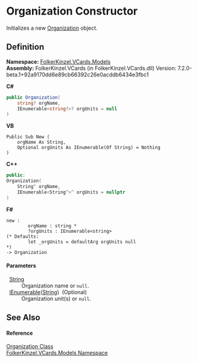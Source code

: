 # Organization Constructor


Initializes a new <a href="3e4327d1-ede6-1095-a3dc-c81e6ae9b34b.md">Organization</a> object.



## Definition
**Namespace:** <a href="10623553-9342-5b8f-9df4-6e7d1075f3df.md">FolkerKinzel.VCards.Models</a>  
**Assembly:** FolkerKinzel.VCards (in FolkerKinzel.VCards.dll) Version: 7.2.0-beta.1+92a9170dd6e89cb66392c26e0acddb6434e3fbc1

**C#**
``` C#
public Organization(
	string? orgName,
	IEnumerable<string?>? orgUnits = null
)
```
**VB**
``` VB
Public Sub New ( 
	orgName As String,
	Optional orgUnits As IEnumerable(Of String) = Nothing
)
```
**C++**
``` C++
public:
Organization(
	String^ orgName, 
	IEnumerable<String^>^ orgUnits = nullptr
)
```
**F#**
``` F#
new : 
        orgName : string * 
        ?orgUnits : IEnumerable<string> 
(* Defaults:
        let _orgUnits = defaultArg orgUnits null
*)
-> Organization
```



#### Parameters
<dl><dt>  <a href="https://learn.microsoft.com/dotnet/api/system.string" target="_blank" rel="noopener noreferrer">String</a></dt><dd>Organization name or <code>null</code>.</dd><dt>  <a href="https://learn.microsoft.com/dotnet/api/system.collections.generic.ienumerable-1" target="_blank" rel="noopener noreferrer">IEnumerable</a>(<a href="https://learn.microsoft.com/dotnet/api/system.string" target="_blank" rel="noopener noreferrer">String</a>)  (Optional)</dt><dd>Organization unit(s) or <code>null</code>.</dd></dl>

## See Also


#### Reference
<a href="3e4327d1-ede6-1095-a3dc-c81e6ae9b34b.md">Organization Class</a>  
<a href="10623553-9342-5b8f-9df4-6e7d1075f3df.md">FolkerKinzel.VCards.Models Namespace</a>  
